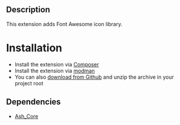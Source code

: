 Description
-----------

This extension adds Font Awesome icon library.

Installation
============

* Install the extension via [Composer](https://getcomposer.org/)
* Install the extension via [modman](https://github.com/colinmollenhour/modman)
* You can also [download from Github](https://github.com/augustash/ash_fontawesome/archive/master.zip) and unzip the archive in your project root

Dependencies
------------

* [Ash_Core](https://github.com/augustash/ash_core)
